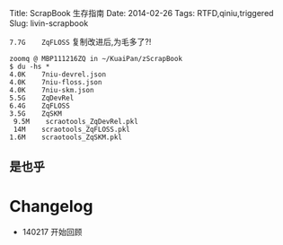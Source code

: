 Title: ScrapBook 生存指南
Date: 2014-02-26
Tags: RTFD,qiniu,triggered
Slug: livin-scrapbook


`7.7G    ZqFLOSS` 复制改进后,为毛多了?!


    zoomq @ MBP111216ZQ in ~/KuaiPan/zScrapBook
    $ du -hs *
    4.0K    7niu-devrel.json
    4.0K    7niu-floss.json
    4.0K    7niu-skm.json
    5.5G    ZqDevRel
    6.4G    ZqFLOSS
    3.5G    ZqSKM
     9.5M    scraotools_ZqDevRel.pkl
     14M    scraotools_ZqFLOSS.pkl
    1.6M    scraotools_ZqSKM.pkl



## 是也乎

# Changelog

- 140217 开始回顾
